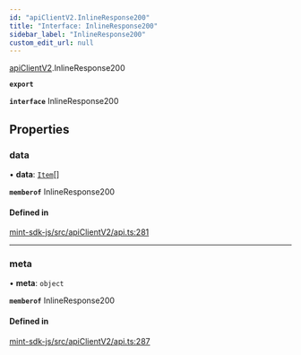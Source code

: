 ```yaml
---
id: "apiClientV2.InlineResponse200"
title: "Interface: InlineResponse200"
sidebar_label: "InlineResponse200"
custom_edit_url: null
---
```


[apiClientV2](../modules/apiClientV2).InlineResponse200

**`export`**

**`interface`** InlineResponse200

## Properties

### data

• **data**: [`Item`](apiClientV2.Item)[]

**`memberof`** InlineResponse200

#### Defined in

[mint-sdk-js/src/apiClientV2/api.ts:281](https://github.com/KyuzanInc/mint-sdk-js/blob/d2ac52e/src/apiClientV2/api.ts#L281)

___

### meta

• **meta**: `object`

**`memberof`** InlineResponse200

#### Defined in

[mint-sdk-js/src/apiClientV2/api.ts:287](https://github.com/KyuzanInc/mint-sdk-js/blob/d2ac52e/src/apiClientV2/api.ts#L287)
